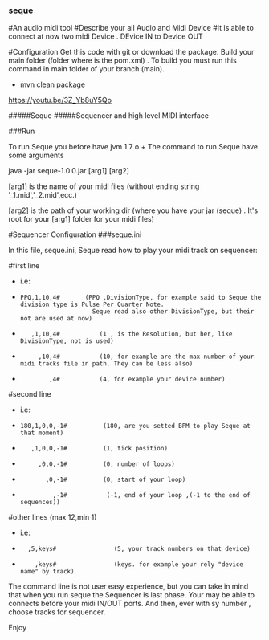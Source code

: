 ### seque

#An audio midi tool
#Describe your all Audio and Midi Device
#It is able to connect at now two midi Device . DEvice IN to Device OUT

#Configuration
Get this code with git or download the package.
Build your main folder (folder where is the pom.xml) . To build you must run this command in main folder of your branch (main).  
- mvn clean package

 
https://youtu.be/3Z_Yb8uY5Qo

 

#####Seque
#####Sequencer and high level MIDI interface

###Run

To run Seque you before have jvm 1.7 o +
The command to run Seque have some arguments

java -jar seque-1.0.0.jar [arg1] [arg2]

[arg1] is the name of your midi files (without ending string '_1.mid','_2.mid',ecc.)

[arg2] is the path of your working dir (where you have your jar (seque) . It's root for your [arg1] folder for your midi files)

#Sequencer Configuration
###seque.ini

In this file, seque.ini, Seque read how to play your midi track on sequencer:

#first line
- i.e:
-     PPQ,1,10,4#       (PPQ ,DivisionType, for example said to Seque the division type is Pulse Per Quarter Note. 
                          Seque read also other DivisionType, but their not are used at now)
-        ,1,10,4#			(1 , is the Resolution, but her, like DivisionType, not is used)
-          ,10,4#			(10, for example are the max number of your midi tracks file in path. They can be less also)
-             ,4#			(4, for example your device number)
#second line
- i.e: 
-     180,1,0,0,-1#			 (180, are you setted BPM to play Seque at that moment)
-        ,1,0,0,-1#			 (1, tick position)
-          ,0,0,-1#			 (0, number of loops)
-            ,0,-1#			 (0, start of your loop)
-              ,-1#           (-1, end of your loop ,(-1 to the end of sequences))

#other lines (max 12,min 1)
- i.e: 
-       ,5,keys#				(5, your track numbers on that device)
-         ,keys#				(keys. for example your rely "device name" by track)

The command line is not user easy experience, but you can take in mind that when you run seque the Sequencer 
is last phase. Your may be able to connects before your midi IN/OUT ports. And then, ever with sy number , choose tracks for 
sequencer.

Enjoy



